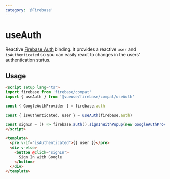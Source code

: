 ```yaml
---
category: '@Firebase'
---
```


# useAuth

Reactive [Firebase Auth](https://firebase.google.com/docs/auth) binding. It provides a reactive `user` and `isAuthenticated` so you
can easily react to changes in the users' authentication status.

## Usage

```html
<script setup lang="ts">
import firebase from 'firebase/compat'
import { useAuth } from '@vueuse/firebase/compat/useAuth'

const { GoogleAuthProvider } = firebase.auth

const { isAuthenticated, user } = useAuth(firebase.auth)

const signIn = () => firebase.auth().signInWithPopup(new GoogleAuthProvider())
</script>

<template>
  <pre v-if="isAuthenticated">{{ user }}</pre>
  <div v-else>
    <button @click="signIn">
      Sign In with Google
    </button>
  </div>
</template>
```
